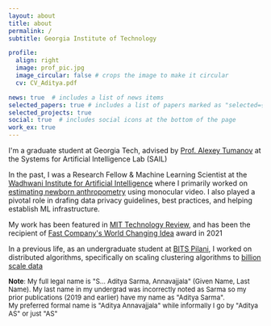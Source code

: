 ```yaml
---
layout: about
title: about
permalink: /
subtitle: Georgia Institute of Technology

profile:
  align: right
  image: prof_pic.jpg
  image_circular: false # crops the image to make it circular
  cv: CV_Aditya.pdf

news: true  # includes a list of news items
selected_papers: true # includes a list of papers marked as "selected={true}"
selected_projects: true
social: true  # includes social icons at the bottom of the page
work_ex: true
---
```


I'm a graduate student at Georgia Tech, advised by [Prof. Alexey Tumanov](https://faculty.cc.gatech.edu/~atumanov/) at the Systems for Artificial Intelligence Lab (SAIL)

In the past, I was a Research Fellow & Machine Learning Scientist at the [Wadhwani Institute for Artificial Intelligence](http://wadhwaniai.org/) where I primarily worked on [estimating newborn anthropometry](https://www.wadhwaniai.org/programs/newborn-anthropometry/) using monocular video. I also played a pivotal role in drafing data privacy guidelines, best practices, and helping establish ML infrastructure.

My work has been featured in [MIT Technology Review](https://www.technologyreview.com/2019/03/26/1201/how-artificial-intelligence-is-helping-farmers-and-babies-in-the-developing-world/), and has been the recipient of [Fast Company's World Changing Idea](https://www.fastcompany.com/90626533/this-ai-powered-tech-calculates-a-babys-weight-just-from-a-video) award in 2021

In a previous life, as an undergraduate student at [BITS Pilani](https://www.bits-pilani.ac.in/), I worked on distributed algorithms, specifically on scaling clustering algorithms to [billion scale data](https://ieeexplore.ieee.org/document/8891020)

<font size=2><b>Note</b>: My full legal name is "S... Aditya Sarma, Annavajjala" (Given Name, Last Name). My last name in my undergrad was incorrectly noted as Sarma so my prior publications (2019 and earlier) have my name as "Aditya Sarma". <br>
My preferred formal name is "Aditya Annavajjala" while informally I go by "Aditya AS" or just "AS"</font>

